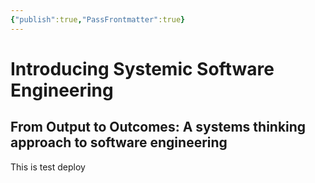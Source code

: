 ```yaml
---
{"publish":true,"PassFrontmatter":true}
---
```


# Introducing Systemic Software Engineering
## From Output to Outcomes: A systems thinking approach to software engineering

This is test deploy

